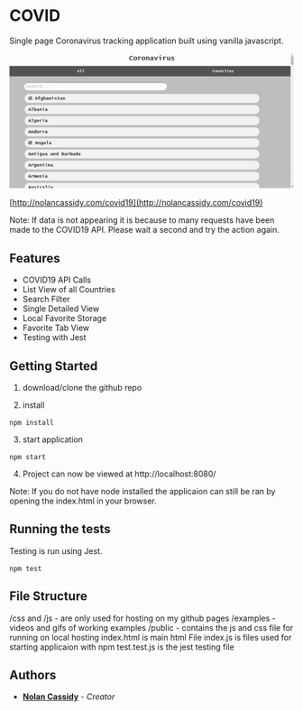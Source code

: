 # COVID

Single page Coronavirus tracking application built using vanilla javascript.

![Demo](examples/exampleGif.gif)

[http://nolancassidy.com/covid19](http://nolancassidy.com/covid19)

Note: If data is not appearing it is because to many requests have been made to the COVID19 API. Please wait a second and try the action again.

## Features

* COVID19 API Calls
* List View of all Countries
* Search Filter
* Single Detailed View
* Local Favorite Storage
* Favorite Tab View
* Testing with Jest

## Getting Started

1. download/clone the github repo

2. install
```
npm install
```

3. start application
```
npm start
```

4. Project can now be viewed at http://localhost:8080/

Note: If you do not have node installed the applicaion can still be ran by opening the index.html in your browser.

## Running the tests

Testing is run using Jest.

```
npm test
```

## File Structure

/css and /js - are only used for hosting on my github pages
/examples - videos and gifs of working examples
/public - contains the js and css file for running on local hosting
index.html is main html File
index.js is files used for starting applicaion with npm
test.test.js is the jest testing file

## Authors

* **[Nolan Cassidy](https://github.com/NolanCassidy)** - *Creator*
